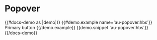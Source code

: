 # Popover

{{#docs-demo as |demo|}}
  {{#demo.example name='au-popover.hbs'}}
    <AuPopover>
      Primary button
    </AuPopover>
  {{/demo.example}}
  {{demo.snippet 'au-popover.hbs'}}
{{/docs-demo}}
